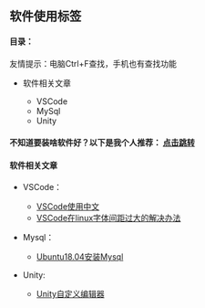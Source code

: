 ## 软件使用标签 ##

#### 目录： ####
友情提示：电脑Ctrl+F查找，手机也有查找功能

* 软件相关文章

    * VSCode
    * MySql
    * Unity

#### 不知道要装啥软件好？以下是我个人推荐： [点击跳转](/blog/软件使用/软件推荐.html)  ####

#### 软件相关文章 ####

* VSCode：

    * [VSCode使用中文](/blog/软件使用/VSCode使用中文.html)
    * [VSCode在linux字体间距过大的解决办法](/blog/软件使用/VSCode在linux字体间距过大的解决办法.html)

* Mysql：

    * [Ubuntu18.04安装Mysql](/blog/软件使用/Ubuntu安装Mysql.html)

* Unity:

    * [Unity自定义编辑器](/blog/软件使用/Unity自定义编辑器.html)